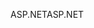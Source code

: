 <span data-ttu-id="456e6-101">ASP.NET</span><span class="sxs-lookup"><span data-stu-id="456e6-101">ASP.NET</span></span>